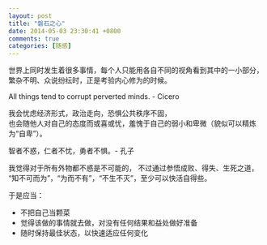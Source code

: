 ```yaml
---
layout: post
title: "磐石之心"
date: 2014-05-03 23:30:41 +0800
comments: true
categories: [随感]
---
```

世界上同时发生着很多事情，每个人只能用各自不同的视角看到其中的一小部分，  
繁杂不明、众说纷纭时，正是考验内心修为的时候。

All things tend to corrupt perverted minds. - Cicero 

我会忧虑经济形式，政治走向，恐惧公共秩序不固，  
也会随他人对自己的态度而或喜或忧，羞愧于自己的弱小和卑微（貌似可以精炼为“自卑”）。  

智者不惑，仁者不忧，勇者不惧。- 孔子

我觉得对于所有外物都不惑是不可能的， 不过通过参悟成败、得失、生死之道，  
“知不可而为”，“为而不有”，“不生不灭”，至少可以快活自得些。

于是应当：  

- 不把自己当颗菜
- 觉得该做的事情就去做，对没有任何结果和益处做好准备
- 随时保持最佳状态，以快速适应任何变化

